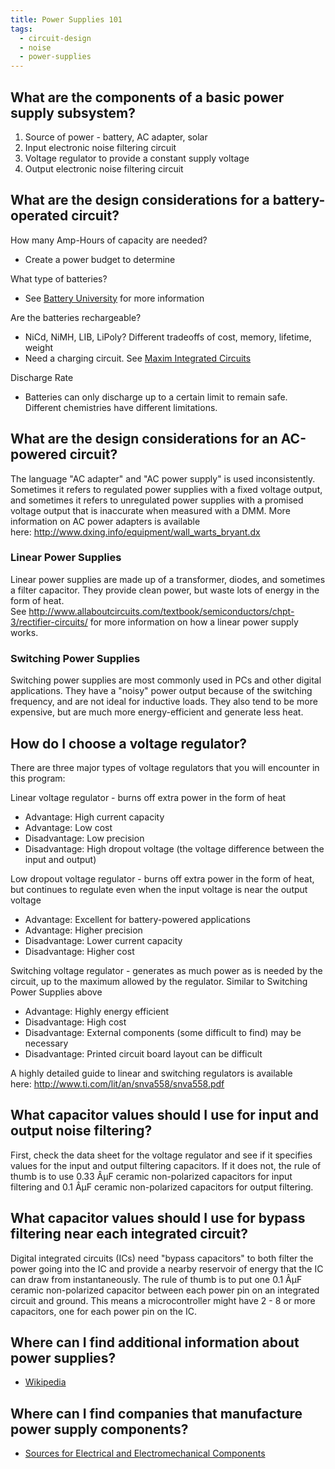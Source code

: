 ```yaml
---
title: Power Supplies 101
tags:
  - circuit-design
  - noise
  - power-supplies
---
```


## What are the components of a basic power supply subsystem?

1.  Source of power - battery, AC adapter, solar
2.  Input electronic noise filtering circuit
3.  Voltage regulator to provide a constant supply voltage
4.  Output electronic noise filtering circuit

## What are the design considerations for a battery-operated circuit?

How many Amp-Hours of capacity are needed?

-   Create a power budget to determine

What type of batteries?

-   See [Battery University](http://batteryuniversity.com/) for more information

Are the batteries rechargeable?

-   NiCd, NiMH, LIB, LiPoly? Different tradeoffs of cost, memory, lifetime, weight
-   Need a charging circuit. See [Maxim Integrated Circuits](https://www.maximintegrated.com/en/products/power.html)

Discharge Rate

-   Batteries can only discharge up to a certain limit to remain safe.  Different chemistries have different limitations.

## What are the design considerations for an AC-powered circuit?

The language "AC adapter" and "AC power supply" is used inconsistently. Sometimes it refers to regulated power supplies with a fixed voltage output, and sometimes it refers to unregulated power supplies with a promised voltage output that is inaccurate when measured with a DMM. More information on AC power adapters is available here: <http://www.dxing.info/equipment/wall_warts_bryant.dx>

### Linear Power Supplies

Linear power supplies are made up of a transformer, diodes, and sometimes a filter capacitor. They provide clean power, but waste lots of energy in the form of heat. See <http://www.allaboutcircuits.com/textbook/semiconductors/chpt-3/rectifier-circuits/> for more information on how a linear power supply works.

### Switching Power Supplies

Switching power supplies are most commonly used in PCs and other digital applications. They have a "noisy" power output because of the switching frequency, and are not ideal for inductive loads. They also tend to be more expensive, but are much more energy-efficient and generate less heat.

## How do I choose a voltage regulator?

There are three major types of voltage regulators that you will encounter in this program:

Linear voltage regulator - burns off extra power in the form of heat

-   Advantage: High current capacity
-   Advantage: Low cost
-   Disadvantage: Low precision
-   Disadvantage: High dropout voltage (the voltage difference between the input and output)

Low dropout voltage regulator - burns off extra power in the form of heat, but continues to regulate even when the input voltage is near the output voltage

-   Advantage: Excellent for battery-powered applications
-   Advantage: Higher precision
-   Disadvantage: Lower current capacity
-   Disadvantage: Higher cost

Switching voltage regulator - generates as much power as is needed by the circuit, up to the maximum allowed by the regulator. Similar to Switching Power Supplies above

-   Advantage: Highly energy efficient
-   Disadvantage: High cost
-   Disadvantage: External components (some difficult to find) may be necessary
-   Disadvantage: Printed circuit board layout can be difficult

A highly detailed guide to linear and switching regulators is available here: <http://www.ti.com/lit/an/snva558/snva558.pdf>

## What capacitor values should I use for input and output noise filtering?

First, check the data sheet for the voltage regulator and see if it specifies values for the input and output filtering capacitors. If it does not, the rule of thumb is to use 0.33 ÂµF ceramic non-polarized capacitors for input filtering and 0.1 ÂµF ceramic non-polarized capacitors for output filtering.

## What capacitor values should I use for bypass filtering near each integrated circuit?

Digital integrated circuits (ICs) need "bypass capacitors" to both filter the power going into the IC and provide a nearby reservoir of energy that the IC can draw from instantaneously. The rule of thumb is to put one 0.1 ÂµF ceramic non-polarized capacitor between each power pin on an integrated circuit and ground. This means a microcontroller might have 2 - 8 or more capacitors, one for each power pin on the IC.

## Where can I find additional information about power supplies?

-   [Wikipedia](https://en.wikipedia.org/wiki/Power_supply)

## Where can I find companies that manufacture power supply components?

-   [Sources for Electrical and Electromechanical Components](/sources-for-electrical-and-electromechanical-components/)
